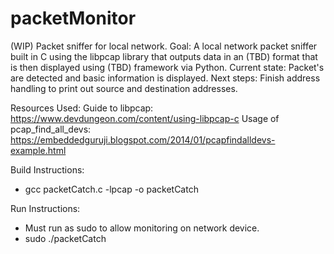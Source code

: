 # packetMonitor
(WIP) Packet sniffer for local network.
Goal: A local network packet sniffer built in C using the libpcap library that outputs data in an (TBD) format that is then displayed using (TBD) framework via Python.
Current state: Packet's are detected and basic information is displayed. 
Next steps: Finish address handling to print out source and destination addresses.

Resources Used:
Guide to libpcap: https://www.devdungeon.com/content/using-libpcap-c
Usage of pcap_find_all_devs: https://embeddedguruji.blogspot.com/2014/01/pcapfindalldevs-example.html

Build Instructions:
- gcc packetCatch.c -lpcap -o packetCatch

Run Instructions:
- Must run as sudo to allow monitoring on network device.
- sudo ./packetCatch